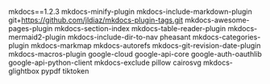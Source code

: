 mkdocs==1.2.3
mkdocs-minify-plugin
mkdocs-include-markdown-plugin
git+https://github.com/jldiaz/mkdocs-plugin-tags.git
mkdocs-awesome-pages-plugin
mkdocs-section-index
mkdocs-table-reader-plugin
mkdocs-mermaid2-plugin
mkdocs-include-dir-to-nav
pheasant
mkdocs-categories-plugin
mkdocs-markmap
mkdocs-autorefs
mkdocs-git-revision-date-plugin
mkdocs-macros-plugin
google-cloud
google-api-core
google-auth-oauthlib
google-api-python-client
mkdocs-exclude
pillow
cairosvg
mkdocs-glightbox
pypdf
tiktoken
